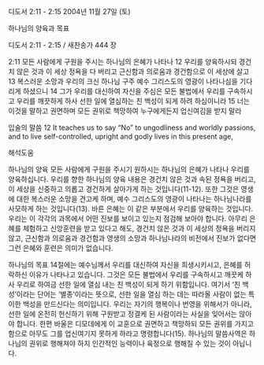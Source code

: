 디도서 2:11 - 2:15 
2004년 11월 27일 (토)

하나님의 양육과 목표



디도서 2:11 - 2:15 / 새찬송가 444 장


2:11 모든 사람에게 구원을 주시는 하나님의 은혜가 나타나 12 우리를 양육하시되 경건치 않은 것과 이 세상 정욕을 다 버리고 근신함과 의로움과 경건함으로 이 세상에 살고 13 복스러운 소망과 우리의 크신 하나님 구주 예수 그리스도의 영광이 나타나심을 기다리게 하셨으니 14 그가 우리를 대신하여 자신을 주심은 모든 불법에서 우리를 구속하시고 우리를 깨끗하게 하사 선한 일에 열심하는 친 백성이 되게 하려 하심이니라 15 너는 이것을 말하고 권면하며 모든 권위로 책망하여 누구에게든지 업신여김을 받지 말라

입술의 말씀
12 It teaches us to say “No” to ungodliness and worldly passions, and to live self-controlled, upright and godly lives in this present age,

해석도움





하나님의 양육
모든 사람에게 구원을 주시기 원하시는 하나님의 은혜가 나타나 우리를 양육하십니다. 우리를 향한 하나님의 양육 내용은 경건치 않은 것과 속된 정욕을 버리고, 이 세상을 신중하고 의롭고 경건하게 살아가게 하는 것입니다(11-12). 또한 그것은 영생에 대한 복스러운 소망을 견고케 하며, 예수 그리스도의 영광이 나타나는 하나님나라를 사모하게 하는 것입니다(13). 바른 은혜는 이 같은 부분에서 우리를 양육하는 것입니다. 우리는 이 각각의 과목에서 어떤 진보를 보이고 있는지 점검해 보아야 합니다. 아무리 은혜를 체험하고 신앙훈련을 받고 있다고 해도, 경건치 않은 것과 이 세상의 정욕을 버리지 않고, 근신함과 의로움과 경건함과 영생의 소망과 하나님나라의 비전에서 진보가 없다면 그런 은혜와 훈련은 의미가 없습니다.  

하나님의 목표
14절에는 예수님께서 우리를 대신하여 자신을 희생시키시고, 은혜를 허락하신 이유가 나타나고 있습니다. 그것은 모든 불법에서 우리를 구속하시고 깨끗케 하사 우리로 하여금 선한 일에 열심 내는 친 백성이 되게 하기 위함입니다. 여기서 ‘친 백성’이라는 단어는 ‘별종’이라는 뜻으로, 선한 일을 열심 하는 데는 따라올 사람이 없는 특이한 백성을 만드신다는 의미입니다. 우리는 자기의 행복이나 번영을 위해서가 아니라, 선한 일에 온전히 헌신하기 위해 구원받고 정결케 된 사람이라는 사실을 잊어서는 않아야 합니다. 한편 바울은 디모데에게 이 교훈으로 권면하고 책망하되 모든 권위를 가지고 함으로 아무도 그를 업신여기지 못하게 하라고 명령합니다(15). 하나님의 말씀사역은 하나님의 권위로 행해져야 하지 인간적인 능력이나 육정으로 행해질 수 있는 것이 아닙니다.